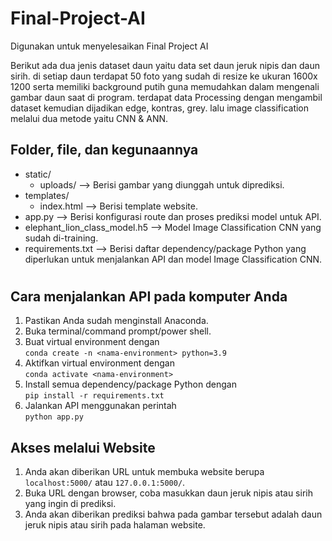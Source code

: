 # Final-Project-AI
Digunakan untuk menyelesaikan Final Project AI

Berikut ada dua jenis dataset daun yaitu data set daun jeruk nipis dan daun sirih.
di setiap daun terdapat 50 foto yang sudah di resize ke ukuran 1600x 1200 serta memiliki background putih guna memudahkan dalam mengenali gambar daun saat di program.
terdapat data Processing dengan mengambil dataset kemudian dijadikan edge, kontras, grey. lalu image classification melalui dua metode yaitu CNN & ANN.


## Folder, file, dan kegunaannya

-   static/
    -   uploads/ --> Berisi gambar yang diunggah untuk diprediksi.
-   templates/
    -   index.html --> Berisi template website.
-   app.py --> Berisi konfigurasi route dan proses prediksi model untuk API.
-   elephant_lion_class_model.h5 --> Model Image Classification CNN yang sudah di-training.
-   requirements.txt --> Berisi daftar dependency/package Python yang diperlukan untuk menjalankan API dan model Image Classification CNN.

#

## Cara menjalankan API pada komputer Anda

1. Pastikan Anda sudah menginstall Anaconda.
2. Buka terminal/command prompt/power shell.
3. Buat virtual environment dengan\
   `conda create -n <nama-environment> python=3.9`
4. Aktifkan virtual environment dengan\
   `conda activate <nama-environment>`
5. Install semua dependency/package Python dengan\
   `pip install -r requirements.txt`
6. Jalankan API menggunakan perintah\
   `python app.py`

## Akses melalui Website

1. Anda akan diberikan URL untuk membuka website berupa `localhost:5000/` atau `127.0.0.1:5000/`.
2. Buka URL dengan browser, coba masukkan daun jeruk nipis atau sirih yang ingin di prediksi.
3. Anda akan diberikan prediksi bahwa pada gambar tersebut adalah daun jeruk nipis atau sirih pada halaman website.